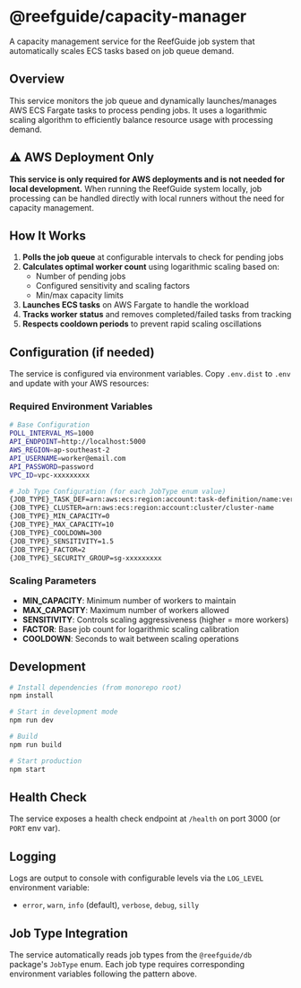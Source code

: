 # @reefguide/capacity-manager

A capacity management service for the ReefGuide job system that automatically scales ECS tasks based on job queue demand.

## Overview

This service monitors the job queue and dynamically launches/manages AWS ECS Fargate tasks to process pending jobs. It uses a logarithmic scaling algorithm to efficiently balance resource usage with processing demand.

## ⚠️ AWS Deployment Only

**This service is only required for AWS deployments and is not needed for local
development.** When running the ReefGuide system locally, job processing can be
handled directly with local runners without the need for capacity management.

## How It Works

1. **Polls the job queue** at configurable intervals to check for pending jobs
2. **Calculates optimal worker count** using logarithmic scaling based on:
   - Number of pending jobs
   - Configured sensitivity and scaling factors
   - Min/max capacity limits
3. **Launches ECS tasks** on AWS Fargate to handle the workload
4. **Tracks worker status** and removes completed/failed tasks from tracking
5. **Respects cooldown periods** to prevent rapid scaling oscillations

## Configuration (if needed)

The service is configured via environment variables. Copy `.env.dist` to `.env` and update with your AWS resources:

### Required Environment Variables

```bash
# Base Configuration
POLL_INTERVAL_MS=1000
API_ENDPOINT=http://localhost:5000
AWS_REGION=ap-southeast-2
API_USERNAME=worker@email.com
API_PASSWORD=password
VPC_ID=vpc-xxxxxxxxx

# Job Type Configuration (for each JobType enum value)
{JOB_TYPE}_TASK_DEF=arn:aws:ecs:region:account:task-definition/name:version
{JOB_TYPE}_CLUSTER=arn:aws:ecs:region:account:cluster/cluster-name
{JOB_TYPE}_MIN_CAPACITY=0
{JOB_TYPE}_MAX_CAPACITY=10
{JOB_TYPE}_COOLDOWN=300
{JOB_TYPE}_SENSITIVITY=1.5
{JOB_TYPE}_FACTOR=2
{JOB_TYPE}_SECURITY_GROUP=sg-xxxxxxxxx
```

### Scaling Parameters

- **MIN_CAPACITY**: Minimum number of workers to maintain
- **MAX_CAPACITY**: Maximum number of workers allowed
- **SENSITIVITY**: Controls scaling aggressiveness (higher = more workers)
- **FACTOR**: Base job count for logarithmic scaling calibration
- **COOLDOWN**: Seconds to wait between scaling operations

## Development

```bash
# Install dependencies (from monorepo root)
npm install

# Start in development mode
npm run dev

# Build
npm run build

# Start production
npm start
```

## Health Check

The service exposes a health check endpoint at `/health` on port 3000 (or `PORT` env var).

## Logging

Logs are output to console with configurable levels via the `LOG_LEVEL` environment variable:

- `error`, `warn`, `info` (default), `verbose`, `debug`, `silly`

## Job Type Integration

The service automatically reads job types from the `@reefguide/db` package's `JobType` enum. Each job type requires corresponding environment variables following the pattern above.
